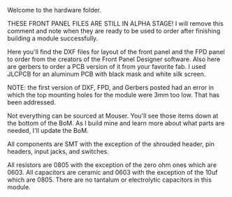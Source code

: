 Welcome to the hardware folder.

THESE FRONT PANEL FILES ARE STILL IN ALPHA STAGE! I will remove this comment and note when they are ready to be
used to order after finishing building a module successfully.

Here you'll find the DXF files for layout of the front panel and the FPD panel to order from the creators of the
Front Panel Designer software. Also here are gerbers to order a PCB version of it from your favorite fab. I used 
JLCPCB for an aluminum PCB with black mask and white silk screen.

NOTE: the first version of DXF, FPD, and Gerbers posted had an error in which the top mounting holes for the
module were 3mm too low. That has been addressed.

Not everything can be sourced at Mouser. You'll see those items down at the bottom of the BoM. As I build mine and
learn more about what parts are needed, I'll update the BoM. 

All components are SMT with the exception of the shrouded header, pin headers, input jacks, and switches.

All resistors are 0805 with the exception of the zero ohm ones which are 0603. All capacitors are ceramic and 0603
with the exception of the 10uf which are 0805. There are no tantalum or electrolytic capacitors in this module.
